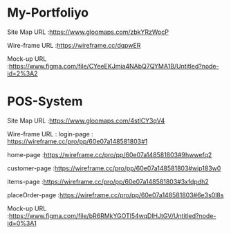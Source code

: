 # My-Portfoliyo
Site Map URL :https://www.gloomaps.com/zbkYRzWocP


Wire-frame URL :https://wireframe.cc/dqpwER


Mock-up URL :https://www.figma.com/file/CYeeEKJmia4NAbQ7QYMA1B/Untitled?node-id=2%3A2


# POS-System

Site Map URL :https://www.gloomaps.com/4stlCY3qV4



Wire-frame URL :
    login-page : https://wireframe.cc/pro/pp/60e07a148581803#1 


   home-page :https://wireframe.cc/pro/pp/60e07a148581803#9hwwefq2  


   customer-page :https://wireframe.cc/pro/pp/60e07a148581803#wip183w0 


   items-page :https://wireframe.cc/pro/pp/60e07a148581803#3xfdpdh2  
                
               
  placeOrder-page :https://wireframe.cc/pro/pp/60e07a148581803#6e3s0l8s               
                
            
                 
             


Mock-up URL :https://www.figma.com/file/bR6RMkYGOTl54wqDlHJtGV/Untitled?node-id=0%3A1
